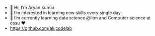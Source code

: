 - 👋 Hi, I’m Aryan kumar
- 👀 I’m interested in learning new skills every single day.
- 🌱 I’m currently learning  data science @iitm and Computer science  at ossu ❤️
- https://github.com/akjcodelab


<!---
aryankumarakj/aryankumarakj is a ✨ special ✨ repository because its `README.md` (this file) appears on your GitHub profile.
You can click the Preview link to take a look at your changes.
--->
